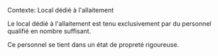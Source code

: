 Contexte: Local dédié à l'allaitement

Le local dédié à l'allaitement est tenu exclusivement par du personnel qualifié en nombre suffisant.

Ce personnel se tient dans un état de propreté rigoureuse.